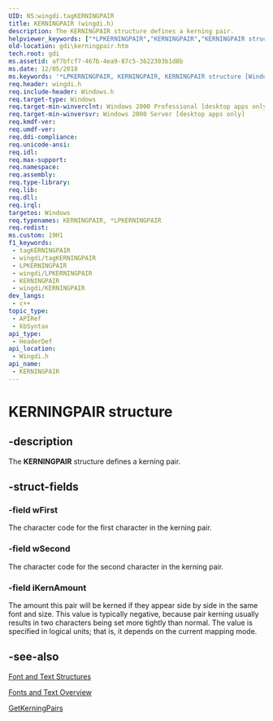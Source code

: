 ```yaml
---
UID: NS:wingdi.tagKERNINGPAIR
title: KERNINGPAIR (wingdi.h)
description: The KERNINGPAIR structure defines a kerning pair.
helpviewer_keywords: ["*LPKERNINGPAIR","KERNINGPAIR","KERNINGPAIR structure [Windows GDI]","LPKERNINGPAIR","LPKERNINGPAIR structure pointer [Windows GDI]","_win32_KERNINGPAIR_str","gdi.kerningpair","wingdi/KERNINGPAIR","wingdi/LPKERNINGPAIR"]
old-location: gdi\kerningpair.htm
tech.root: gdi
ms.assetid: af7bfcf7-467b-4ea9-87c5-3622303b1d8b
ms.date: 12/05/2018
ms.keywords: '*LPKERNINGPAIR, KERNINGPAIR, KERNINGPAIR structure [Windows GDI], LPKERNINGPAIR, LPKERNINGPAIR structure pointer [Windows GDI], _win32_KERNINGPAIR_str, gdi.kerningpair, wingdi/KERNINGPAIR, wingdi/LPKERNINGPAIR'
req.header: wingdi.h
req.include-header: Windows.h
req.target-type: Windows
req.target-min-winverclnt: Windows 2000 Professional [desktop apps only]
req.target-min-winversvr: Windows 2000 Server [desktop apps only]
req.kmdf-ver: 
req.umdf-ver: 
req.ddi-compliance: 
req.unicode-ansi: 
req.idl: 
req.max-support: 
req.namespace: 
req.assembly: 
req.type-library: 
req.lib: 
req.dll: 
req.irql: 
targetos: Windows
req.typenames: KERNINGPAIR, *LPKERNINGPAIR
req.redist: 
ms.custom: 19H1
f1_keywords:
 - tagKERNINGPAIR
 - wingdi/tagKERNINGPAIR
 - LPKERNINGPAIR
 - wingdi/LPKERNINGPAIR
 - KERNINGPAIR
 - wingdi/KERNINGPAIR
dev_langs:
 - c++
topic_type:
 - APIRef
 - kbSyntax
api_type:
 - HeaderDef
api_location:
 - Wingdi.h
api_name:
 - KERNINGPAIR
---
```


# KERNINGPAIR structure


## -description

The <b>KERNINGPAIR</b> structure defines a kerning pair.

## -struct-fields

### -field wFirst

The character code for the first character in the kerning pair.

### -field wSecond

The character code for the second character in the kerning pair.

### -field iKernAmount

The amount this pair will be kerned if they appear side by side in the same font and size. This value is typically negative, because pair kerning usually results in two characters being set more tightly than normal. The value is specified in logical units; that is, it depends on the current mapping mode.

## -see-also

<a href="https://docs.microsoft.com/windows/desktop/gdi/font-and-text-structures">Font and Text Structures</a>



<a href="https://docs.microsoft.com/windows/desktop/gdi/fonts-and-text">Fonts and Text Overview</a>



<a href="https://docs.microsoft.com/windows/desktop/api/wingdi/nf-wingdi-getkerningpairsa">GetKerningPairs</a>

